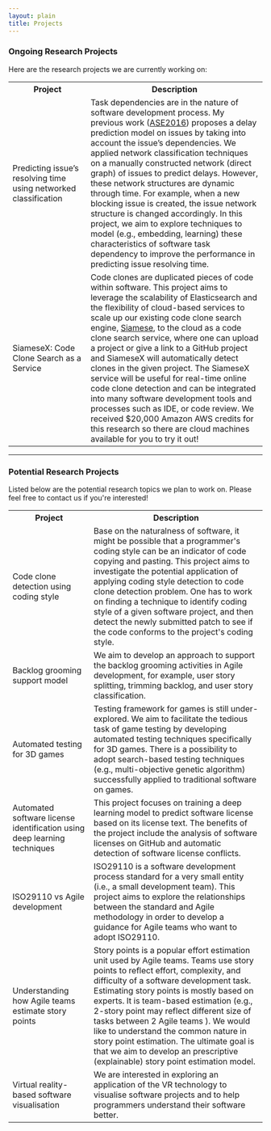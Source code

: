 ```yaml
---
layout: plain
title: Projects
---
```


### Ongoing Research Projects

Here are the research projects we are currently working on:

<table>
<col width="200px">
<col width="600px">
<tr>
  <th>Project</th>
  <th>Description</th>
</tr>
<tr>
  <td>Predicting issue’s resolving time using networked classification</td>
  <td>Task dependencies are in the nature of software development process. My previous work (<a href="https://ieeexplore.ieee.org/document/7372024">ASE2016</a>) proposes a delay prediction model on issues by taking into account the issue’s dependencies. We applied network classification techniques on a manually constructed network (direct graph) of issues to predict delays. However, these network structures are dynamic through time. For example, when a new blocking issue is created, the issue network structure is changed accordingly. In this project, we aim to explore techniques to model (e.g., embedding, learning) these characteristics of software task dependency to improve the performance in predicting issue resolving time. </td>
</tr>
<tr>
  <td>SiameseX: Code Clone Search as a Service</td>
  <td>Code clones are duplicated pieces of code within software. This project aims to leverage the scalability of Elasticsearch and the flexibility of cloud-based services to scale up our existing code clone search engine, <a href="https://siamesetool.github.io/siamese/">Siamese</a>, to the cloud as a code clone search service, where one can upload a project or give a link to a GitHub project and SiameseX will automatically detect clones in the given project.
  The SiameseX service will be useful for real-time online code clone detection and can be integrated into many software development tools and processes such as IDE, or code review. We received $20,000 Amazon AWS credits for this research so there are cloud machines available for you to try it out!</td>
</tr>
</table>

---

### Potential Research Projects

Listed below are the potential research topics we plan to work on. Please feel free to contact us if you're interested!

<table>
<col width="200px">
<col width="600px">
<tr>
  <th>Project</th>
  <th>Description</th>
</tr>
<tr>
  <td>Code clone detection using coding style</td>
  <td>Base on the naturalness of software, it might be possible that a programmer's coding style can be an indicator of code copying and pasting. This project aims to investigate the potential application of applying coding style detection to code clone detection problem. One has to work on finding a technique to identify coding style of a given software project, and then detect the newly submitted patch to see if the code conforms to the project's coding style.</td>
</tr>
<tr>
  <td>Backlog grooming support model</td>
  <td>We aim to develop an approach to support the backlog grooming activities in Agile development, for example, user story splitting, trimming backlog, and user story classification.</td>
</tr>
<tr>
  <td>Automated testing for 3D games</td>
  <td>Testing framework for games is still under-explored. We aim to facilitate the tedious task of game testing by developing automated testing techniques specifically for 3D games. There is a possibility to adopt search-based testing techniques (e.g., multi-objective genetic algorithm) successfully applied to traditional software on games.</td>
</tr>
<tr>
  <td>Automated software license identification using deep learning techniques</td>
  <td>This project focuses on training a deep learning model to predict software license based on its license text. The benefits of the project include the analysis of software licenses on GitHub and automatic detection of software license conflicts.</td>
</tr>
<tr>
  <td>ISO29110 vs Agile development</td>
  <td>ISO29110 is a software development process standard for a very small entity (i.e., a small development team). This project aims to explore the relationships between the standard and Agile methodology in order to develop a guidance for Agile teams who want to adopt ISO29110.</td>
</tr>
<tr>
  <td>Understanding how Agile teams estimate story points</td>
  <td>Story points is a popular effort estimation unit used by Agile teams. Teams use story points to reflect effort, complexity, and difficulty of a software development task. Estimating story points is mostly based on experts. It is team-based estimation (e.g., 2-story point may reflect different size of tasks between 2 Agile teams ). We would like to understand the common nature in story point estimation. The ultimate goal is that we aim to develop an prescriptive (explainable) story point estimation model. </td>
</tr>
<tr>
  <td>Virtual reality-based software visualisation</td>
  <td>We are interested in exploring an application of the VR technology to visualise software projects and to help programmers understand their software better.</td>
</tr>
</table>

